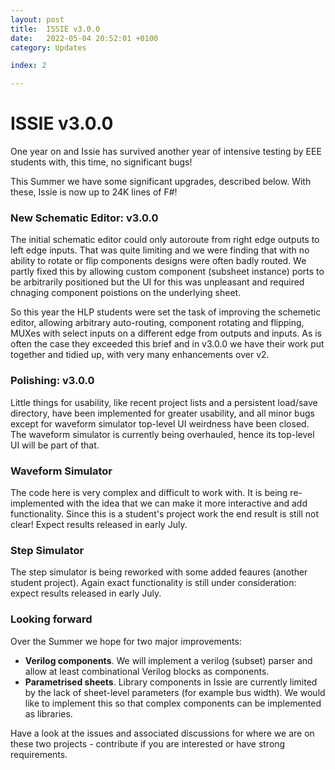 ```yaml
---
layout: post
title:  ISSIE v3.0.0
date:   2022-05-04 20:52:01 +0100
category: Updates

index: 2

---
```


# ISSIE v3.0.0

One year on and Issie has survived another year of intensive testing by EEE students with, this time, no significant bugs!

This Summer we have some significant upgrades, described below. With these, Issie is now up to 24K lines of F#!

### New Schematic Editor: v3.0.0

The initial schematic editor could only autoroute from right edge outputs to left edge inputs. That was quite limiting and we were finding that with no ability to rotate or flip components designs were often badly routed. We partly fixed this by allowing custom component (subsheet instance) ports to be arbitrarily positioned but the UI for this was unpleasant and required chnaging component poistions on the underlying sheet.

So this year the HLP students were set the task of improving the schemetic editor, allowing arbitrary auto-routing, component rotating and flipping, MUXes with select inputs on a different edge from outputs and inputs. As is often the case they exceeded this brief and in v3.0.0 we have their work put together and tidied up, with very many enhancements over v2.

### Polishing: v3.0.0

Little things for usability, like recent project lists and a persistent load/save directory, have been implemented for greater usability, and all minor bugs except for waveform simulator top-level UI weirdness have been closed. The waveform simulator is currently being overhauled, hence its top-level UI will be part of that.

### Waveform Simulator

The code here is very complex and difficult to work with. It is being re-implemented with the idea that we can make it more interactive and add functionality. Since this is a student's project work the end result is still not clear! Expect results released in early July.

### Step Simulator

The step simulator is being reworked with some added feaures (another student project). Again exact functionality is still under consideration: expect results released in early July.

### Looking forward

Over the Summer we hope for two major improvements:

* **Verilog components**. We will implement a verilog (subset) parser and allow at least combinational Verilog blocks as components.
* **Parametrised sheets**. Library components in Issie are currently limited by the lack of sheet-level parameters (for example bus width). We would like to implement this so that complex components can be implemented as libraries.

Have a look at the issues and associated discussions for where we are on these two projects - contribute if you are interested or have strong requirements.

